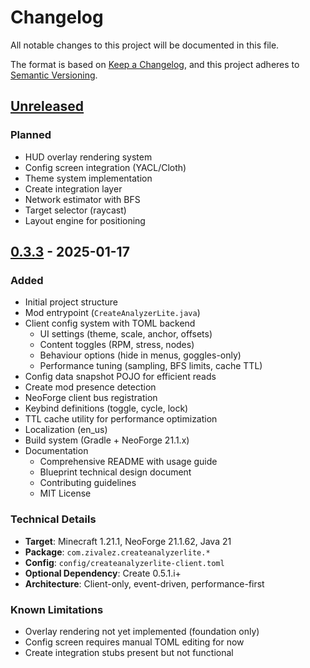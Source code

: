 # Changelog

All notable changes to this project will be documented in this file.

The format is based on [Keep a Changelog](https://keepachangelog.com/en/1.0.0/),
and this project adheres to [Semantic Versioning](https://semver.org/spec/v2.0.0.html).

## [Unreleased]

### Planned
- HUD overlay rendering system
- Config screen integration (YACL/Cloth)
- Theme system implementation
- Create integration layer
- Network estimator with BFS
- Target selector (raycast)
- Layout engine for positioning

## [0.3.3] - 2025-01-17

### Added
- Initial project structure
- Mod entrypoint (`CreateAnalyzerLite.java`)
- Client config system with TOML backend
  - UI settings (theme, scale, anchor, offsets)
  - Content toggles (RPM, stress, nodes)
  - Behaviour options (hide in menus, goggles-only)
  - Performance tuning (sampling, BFS limits, cache TTL)
- Config data snapshot POJO for efficient reads
- Create mod presence detection
- NeoForge client bus registration
- Keybind definitions (toggle, cycle, lock)
- TTL cache utility for performance optimization
- Localization (en_us)
- Build system (Gradle + NeoForge 21.1.x)
- Documentation
  - Comprehensive README with usage guide
  - Blueprint technical design document
  - Contributing guidelines
  - MIT License

### Technical Details
- **Target**: Minecraft 1.21.1, NeoForge 21.1.62, Java 21
- **Package**: `com.zivalez.createanalyzerlite.*`
- **Config**: `config/createanalyzerlite-client.toml`
- **Optional Dependency**: Create 0.5.1.i+
- **Architecture**: Client-only, event-driven, performance-first

### Known Limitations
- Overlay rendering not yet implemented (foundation only)
- Config screen requires manual TOML editing for now
- Create integration stubs present but not functional

[Unreleased]: https://github.com/d1ts05/CreateAnalyzerLite/compare/v0.3.3...HEAD
[0.3.3]: https://github.com/d1ts05/CreateAnalyzerLite/releases/tag/v0.3.3